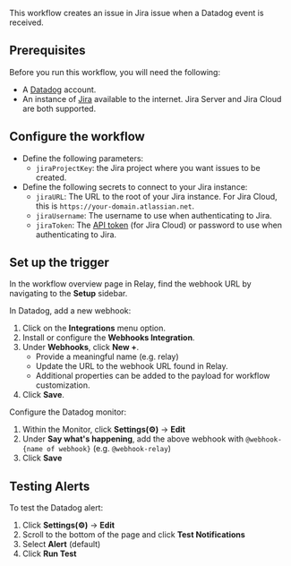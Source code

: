 This workflow creates an issue in Jira issue when a Datadog event is received.

## Prerequisites

Before you run this workflow, you will need the following:
- A [Datadog](https://www.datadog.com/) account.
- An instance of [Jira](https://www.atlassian.com/software/jira) available to
  the internet. Jira Server and Jira Cloud are both supported.

## Configure the workflow

- Define the following parameters:  
    - `jiraProjectKey`: the Jira project where you want issues to be created.  
- Define the following secrets to connect to your Jira instance:  
    - `jiraURL`: The URL to the root of your Jira instance. For Jira Cloud, this is
      `https://your-domain.atlassian.net`.  
    - `jiraUsername`: The username to use when authenticating to Jira.  
    - `jiraToken`: The [API token](https://confluence.atlassian.com/x/Vo71Nw) (for
      Jira Cloud) or password to use when authenticating to Jira.  

## Set up the trigger  

In the workflow overview page in Relay, find the webhook URL by navigating to
the **Setup** sidebar.  

In Datadog, add a new webhook:  

1. Click on the **Integrations** menu option.  
2. Install or configure the **Webhooks Integration**.  
3. Under **Webhooks**, click **New +**.  
   - Provide a meaningful name (e.g. relay)
   - Update the URL to the webhook URL found in Relay.  
   - Additional properties can be added to the payload for workflow customization.  
4. Click **Save**.  

Configure the Datadog monitor:  
1. Within the Monitor, click **Settings(⚙)** -> **Edit**  
2. Under **Say what's happening**, add the above webhook with `@webhook-{name of webhook}` (e.g. `@webhook-relay`)  
3. Click **Save**  

## Testing Alerts  

To test the Datadog alert:   
1. Click **Settings(⚙)** -> **Edit**   
2. Scroll to the bottom of the page and click **Test Notifications**    
3. Select **Alert** (default)  
4. Click **Run Test**   
